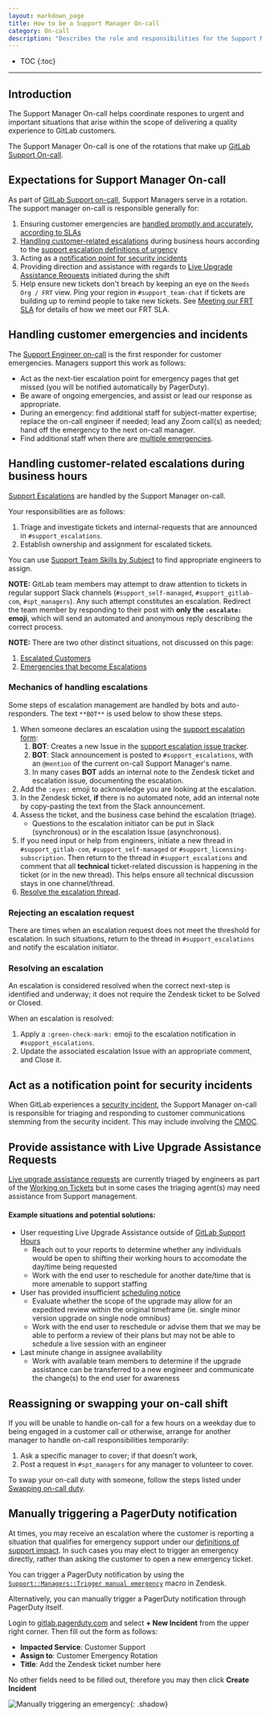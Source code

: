 ```yaml
---
layout: markdown_page
title: How to be a Support Manager On-call
category: On-call
description: "Describes the role and responsibilities for the Support Managers rotation in Support Engineering"
---
```


- TOC
{:toc}

----


## Introduction

The Support Manager On-call helps coordinate respones to urgent and important situations that arise within the scope of delivering a quality
experience to GitLab customers.

The Support Manager On-call is one of the rotations that make up [GitLab Support On-call](/handbook/support/on-call/).

## Expectations for Support Manager On-call

As part of [GitLab Support on-call](/handbook/support/on-call/), Support Managers serve in a rotation. The support manager on-call is responsible generally for:

1. Ensuring customer emergencies are [handled promptly and accurately](#handling-customer-emergencies-and-incidents), [according to SLAs](https://about.gitlab.com/support/)
1. [Handling customer-related escalations](#mechanics-of-handling-escalations) during business hours according to the [support escalation definitions of urgency](/handbook/support/internal-support/support-escalations.html#definition-of-urgency)
1. Acting as a [notification point for security incidents](#act-as-a-notification-point-for-security-incidents)
1. Providing direction and assistance with regards to [Live Upgrade Assistance Requests](#provide-assistance-with-live-upgrade-assistance-requests) initiated during the shift
1. Help ensure new tickets don't breach by keeping an eye on the `Needs Org / FRT` view. Ping your region in `#support_team-chat` if tickets are building up to remind people to take new tickets. See [Meeting our FRT SLA](/handbook/support/workflows/meeting-frt-sla.html) for details of how we meet our FRT SLA.

## Handling customer emergencies and incidents

The [Support Engineer on-call](/handbook/support/on-call/) is the first responder for customer emergencies. Managers support this work as follows:

- Act as the next-tier escalation point for emergency pages that get missed (you will be notified automatically by PagerDuty).
- Be aware of ongoing emergencies, and assist or lead our response as appropriate.
- During an emergency: find additional staff for subject-matter expertise; replace the on-call engineer if needed; lead any Zoom call(s) as needed; hand off the emergency to the next on-call manager.
- Find additional staff when there are [multiple emergencies](/handbook/support/on-call/#handling-multiple-simultaneous-emergencies).

## Handling customer-related escalations during business hours

[Support Escalations](/handbook/support/internal-support/support-escalations.html) are handled by the Support Manager on-call. 

Your responsibilities are as follows:

1. Triage and investigate tickets and internal-requests that are announced in `#support_escalations`.
1. Establish ownership and assignment for escalated tickets.

You can use [Support Team Skills by Subject](https://gitlab-com.gitlab.io/support/team/skills-by-subject.html) to find appropriate engineers to assign.

**NOTE:** GitLab team members may attempt to draw attention to tickets in regular support Slack channels (`#support_self-managed`, `#support_gitlab-com`, `#spt_managers`). Any such attempt constitutes an escalation. Redirect the team member by responding to their post with **only the `:escalate:` emoji**, which will send an automated and anonymous reply describing the correct process.

**NOTE:** There are two other distinct situations, not discussed on this page:

1. [Escalated Customers](/handbook/customer-success/tam/escalations/)
1. [Emergencies that become Escalations](/handbook/support/workflows/emergency-to-escalation-process.html)

### Mechanics of handling escalations

Some steps of escalation management are handled by bots and auto-responders. The text `**BOT**` is used below to show these steps.

1. When someone declares an escalation using the [support escalation form](https://gitlab-com.gitlab.io/support/toolbox/forms_processor/support_escalation/):
   1. **BOT**: Creates a new Issue in the [support escalation issue tracker](https://gitlab.com/gitlab-com/support/escalations/-/issues).
   1. **BOT**: Slack announcement is posted to `#support_escalations`, with an `@mention` of the current on-call Support Manager's name.
   1. In many cases **BOT** adds an internal note to the Zendesk ticket and escalation issue, documenting the escalation.
1. Add the `:eyes:` emoji to acknowledge you are looking at the escalation.
1. In the Zendesk ticket, **if** there is no automated note, add an internal note by copy-pasting the text from the Slack announcement.
1. Assess the ticket, and the business case behind the escalation (triage).
   - Questions to the escalation initiator can be put in Slack (synchronous) or in the escalation Issue (asynchronous).
1. If you need input or help from engineers, initiate a new thread in `#support_gitlab-com`, `#support_self-managed` or `#support_licensing-subscription`. Then return to the thread in `#support_escalations` and comment that all **technical** ticket-related discussion is happening in the ticket (or in the new thread). This helps ensure all technical discussion stays in one channel/thread.
1. [Resolve the escalation thread](#resolving-an-escalation).

### Rejecting an escalation request

There are times when an escalation request does not meet the threshold for escalation. In such situations, return to the thread in `#support_escalations` and notify the escalation initiator.
    
### Resolving an escalation

An escalation is considered resolved when the correct next-step is identified and underway; it does not require the Zendesk ticket to be Solved or Closed.

When an escalation is resolved:

1. Apply a `:green-check-mark:` emoji to the escalation notification in `#support_escalations`. 
1. Update the associated escalation Issue with an appropriate comment, and Close it.

## Act as a notification point for security incidents

When GitLab experiences a [security incident](/handbook/engineering/security/security-operations/sirt/security-incident-communication-plan.html#extended-team-roles-responsibilities-and-points-of-contact), the Support Manager on-call is responsible for triaging and responding to customer communications stemming from the security incident. This may include involving the [CMOC](/handbook/support/workflows/cmoc_workflows.html).

## Provide assistance with Live Upgrade Assistance Requests

[Live upgrade assistance requests](https://about.gitlab.com/support/scheduling-live-upgrade-assistance.html) are currently triaged by engineers as part of the [Working on Tickets](https://about.gitlab.com/handbook/support/workflows/working-on-tickets.html) but in some cases the triaging agent(s) may need assistance from Support management.

#### Example situations and potential solutions:

- User requesting Live Upgrade Assistance outside of [GitLab Support Hours](/support/#definitions-of-gitlab-global-support-hours)
   - Reach out to your reports to determine whether any individuals would be open to shifting their working hours to accomodate the day/time being requested
   - Work with the end user to reschedule for another date/time that is more amenable to support staffing
- User has provided insufficient [scheduling notice](/support/scheduling-live-upgrade-assistance.html#how-far-in-advance-must-i-open-a-support-request-to-request-live-upgrade-assistance)
   - Evaluate whether the scope of the upgrade may allow for an expedited review within the original timeframe (ie. single minor version upgrade on single node omnibus)
   - Work with the end user to reschedule or advise them that we may be able to perform a review of their plans but may not be able to schedule a live session with an engineer
- Last minute change in assignee availability
   - Work with available team members to determine if the upgrade assistance can be transferred to a new engineer and communicate the change(s) to the end user for awareness

## Reassigning or swapping your on-call shift

If you will be unable to handle on-call for a few hours on a weekday due to being engaged in a customer call or otherwise, arrange for another manager to handle on-call responsibilities temporarily:

1. Ask a specific manager to cover; if that doesn't work,
1. Post a request in `#spt_managers` for any manager to volunteer to cover.

To swap your on-call duty with someone, follow the steps listed under [Swapping on-call duty](/handbook/support/on-call/#swapping-on-call-duty).

## Manually triggering a PagerDuty notification

At times, you may receive an escalation where the customer is reporting a situation that qualifies for emergency support under our [definitions of support impact](https://about.gitlab.com/support/#definitions-of-support-impact). In such cases you may elect to trigger an emergency directly, rather than asking the customer to open a new emergency ticket.

You can trigger a PagerDuty notification by using the [`Support::Managers::Trigger manual emergency`](https://gitlab.com/search?utf8=%E2%9C%93&group_id=2573624&project_id=17008590&scope=&search_code=true&snippets=false&repository_ref=master&nav_source=navbar&search=id%3A+360074073259) macro in Zendesk.

Alternatively, you can manually trigger a PagerDuty notification through PagerDuty itself. 

Login to [gitlab.pagerduty.com](https://gitlab.pagerduty.com) and select **+ New Incident** from the upper right corner. Then fill out the form as follows:

- **Impacted Service**: Customer Support
- **Assign to**: Customer Emergency Rotation
- **Title**: Add the Zendesk ticket number here

No other fields need to be filled out, therefore you may then click **Create Incident**

![Manually triggering an emergency](/images/support/manually-trigger-emergency.png){: .shadow}
